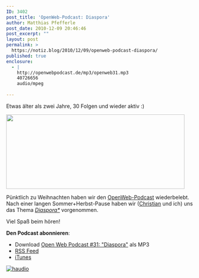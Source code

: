 ```yaml
---
ID: 3402
post_title: 'OpenWeb-Podcast: Diaspora'
author: Matthias Pfefferle
post_date: 2010-12-09 20:46:46
post_excerpt: ""
layout: post
permalink: >
  https://notiz.blog/2010/12/09/openweb-podcast-diaspora/
published: true
enclosure:
  - |
    http://openwebpodcast.de/mp3/openweb31.mp3
    40726656
    audio/mpeg
    
---
```

Etwas älter als zwei Jahre, 30 Folgen und wieder aktiv :)

<img src="http://notiz.blog/wp-content/uploads/2008/11/open-web-podcast.png" alt="" title="open-web-podcast.png" width="480" height="200" class="aligncenter size-full wp-image-1251" />

Pünktlich zu Weihnachten haben wir den <a href="http://blog.openwebpodcast.de/">OpenWeb-Podcast</a> wiederbelebt. Nach einer langen Sommer+Herbst-Pause haben wir (<a href="http://mrtopf.de" rel="contact">Christian</a> und ich) uns das Thema <em><a href="http://blog.openwebpodcast.de/382/owp31/">Diaspora*</a></em> vorgenommen.

Viel Spaß beim hören!

<strong>Den Podcast abonnieren</strong>:
<ul>
<li class="haudio">Download <a href="http://openwebpodcast.de/mp3/openweb31.mp3" rel="enclosure" class="fn" type="audio/mpeg">Open Web Podcast #31: "Diaspora"</a> als MP3</li>
<li><a href="http://feeds.feedburner.com/openwebcast">RSS Feed</a></li>
<li><a href="http://phobos.apple.com/WebObjects/MZStore.woa/wa/viewPodcast?id=294732929">iTunes</a></li>
</ul>

<a href="http://microformats.org/wiki/haudio" title="hAudio Proposal"><img src="http://farm2.static.flickr.com/1216/604867362_da0921136a_o.png" alt="haudio" /></a>